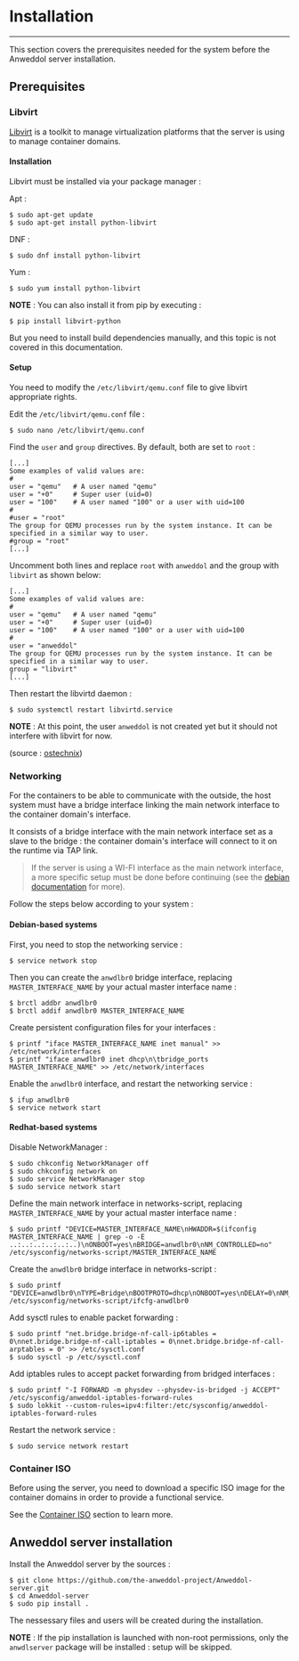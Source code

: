 # Installation

----

This section covers the prerequisites needed for the system before the Anweddol server installation.

## Prerequisites

### Libvirt

[Libvirt](https://libvirt.org/) is a toolkit to manage virtualization platforms that the server is using to manage container domains.

#### Installation

Libvirt must be installed via your package manager : 

Apt : 

```
$ sudo apt-get update
$ sudo apt-get install python-libvirt
```

DNF :

```
$ sudo dnf install python-libvirt
```

Yum :

```
$ sudo yum install python-libvirt
```

**NOTE** : You can also install it from pip by executing : 

```
$ pip install libvirt-python
```

But you need to install build dependencies manually, and this topic is not covered in this documentation.

#### Setup

You need to modify the `/etc/libvirt/qemu.conf` file to give libvirt appropriate rights.

Edit the `/etc/libvirt/qemu.conf` file : 

```
$ sudo nano /etc/libvirt/qemu.conf
```

Find the `user` and `group` directives. By default, both are set to `root` :

```
[...] 
Some examples of valid values are:
#
user = "qemu"   # A user named "qemu"
user = "+0"     # Super user (uid=0)
user = "100"    # A user named "100" or a user with uid=100
#
#user = "root"
The group for QEMU processes run by the system instance. It can be
specified in a similar way to user.
#group = "root"
[...]
```

Uncomment both lines and replace `root` with `anweddol` and the group with `libvirt` as shown below:

```
[...] 
Some examples of valid values are:
#
user = "qemu"   # A user named "qemu"
user = "+0"     # Super user (uid=0)
user = "100"    # A user named "100" or a user with uid=100
#
user = "anweddol"
The group for QEMU processes run by the system instance. It can be
specified in a similar way to user.
group = "libvirt"
[...]
```

Then restart the libvirtd daemon :

```
$ sudo systemctl restart libvirtd.service
```

**NOTE** : At this point, the user `anweddol` is not created yet but it should not interfere with libvirt for now.

(source : [ostechnix](https://ostechnix.com/solved-cannot-access-storage-file-permission-denied-error-in-kvm-libvirt/))

### Networking

For the containers to be able to communicate with the outside, the host system must have a bridge interface linking the main network interface to the container domain's interface.

It consists of a bridge interface with the main network interface set as a slave to the bridge : 
the container domain's interface will connect to it on the runtime via TAP link.

> If the server is using a WI-FI interface as the main network interface, a more specific setup must be done before continuing (see the [debian documentation](https://wiki.debian.org/BridgeNetworkConnections#Bridging_with_a_wireless_NIC) for more).

Follow the steps below according to your system : 

#### Debian-based systems

First, you need to stop the networking service : 

```
$ service network stop
```

Then you can create the `anwdlbr0` bridge interface, replacing `MASTER_INTERFACE_NAME` by your actual master interface name : 

```
$ brctl addbr anwdlbr0
$ brctl addif anwdlbr0 MASTER_INTERFACE_NAME
```

Create persistent configuration files for your interfaces : 

```
$ printf "iface MASTER_INTERFACE_NAME inet manual" >> /etc/network/interfaces
$ printf "iface anwdlbr0 inet dhcp\n\tbridge_ports MASTER_INTERFACE_NAME" >> /etc/network/interfaces
```

Enable the `anwdlbr0` interface, and restart the networking service : 

```
$ ifup anwdlbr0
$ service network start
```
 

#### Redhat-based systems

Disable NetworkManager : 

```
$ sudo chkconfig NetworkManager off
$ sudo chkconfig network on
$ sudo service NetworkManager stop
$ sudo service network start
```

Define the main network interface in networks-script, replacing `MASTER_INTERFACE_NAME` by your actual master interface name  : 

```
$ sudo printf "DEVICE=MASTER_INTERFACE_NAME\nHWADDR=$(ifconfig MASTER_INTERFACE_NAME | grep -o -E ..:..:..:..:..:..)\nONBOOT=yes\nBRIDGE=anwdlbr0\nNM_CONTROLLED=no" /etc/sysconfig/networks-script/MASTER_INTERFACE_NAME
```

Create the `anwdlbr0` bridge interface in networks-script : 

```
$ sudo printf "DEVICE=anwdlbr0\nTYPE=Bridge\nBOOTPROTO=dhcp\nONBOOT=yes\nDELAY=0\nNM_CONTROLLED=no" /etc/sysconfig/networks-script/ifcfg-anwdlbr0
```

Add sysctl rules to enable packet forwarding : 

```
$ sudo printf "net.bridge.bridge-nf-call-ip6tables = 0\nnet.bridge.bridge-nf-call-iptables = 0\nnet.bridge.bridge-nf-call-arptables = 0" >> /etc/sysctl.conf
$ sudo sysctl -p /etc/sysctl.conf
```

Add iptables rules to accept packet forwarding from bridged interfaces : 

```
$ sudo printf "-I FORWARD -m physdev --physdev-is-bridged -j ACCEPT" /etc/sysconfig/anweddol-iptables-forward-rules
$ sudo lokkit --custom-rules=ipv4:filter:/etc/sysconfig/anweddol-iptables-forward-rules
```

Restart the network service : 

```
$ sudo service network restart
```

### Container ISO

Before using the server, you need to download a specific ISO image for the container domains in order to provide a functional service. 

See the [Container ISO](container_iso.md) section to learn more.

## Anweddol server installation

Install the Anweddol server by the sources : 

```
$ git clone https://github.com/the-anweddol-project/Anweddol-server.git
$ cd Anweddol-server
$ sudo pip install .
```

The nessessary files and users will be created during the installation.

**NOTE** : If the pip installation is launched with non-root permissions, only the `anwdlserver` package will be installed : setup will be skipped.
